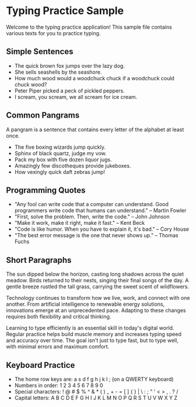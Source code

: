 # Typing Practice Sample

Welcome to the typing practice application! This sample file contains various texts for you to practice typing.

## Simple Sentences

- The quick brown fox jumps over the lazy dog.
- She sells seashells by the seashore.
- How much wood would a woodchuck chuck if a woodchuck could chuck wood?
- Peter Piper picked a peck of pickled peppers.
- I scream, you scream, we all scream for ice cream.

## Common Pangrams

A pangram is a sentence that contains every letter of the alphabet at least once.

- The five boxing wizards jump quickly.
- Sphinx of black quartz, judge my vow.
- Pack my box with five dozen liquor jugs.
- Amazingly few discotheques provide jukeboxes.
- How vexingly quick daft zebras jump!

## Programming Quotes

- "Any fool can write code that a computer can understand. Good programmers write code that humans can understand." – Martin Fowler
- "First, solve the problem. Then, write the code." – John Johnson
- "Make it work, make it right, make it fast." – Kent Beck
- "Code is like humor. When you have to explain it, it's bad." – Cory House
- "The best error message is the one that never shows up." – Thomas Fuchs

## Short Paragraphs

The sun dipped below the horizon, casting long shadows across the quiet meadow. Birds returned to their nests, singing their final songs of the day. A gentle breeze rustled the tall grass, carrying the sweet scent of wildflowers.

Technology continues to transform how we live, work, and connect with one another. From artificial intelligence to renewable energy solutions, innovations emerge at an unprecedented pace. Adapting to these changes requires both flexibility and critical thinking.

Learning to type efficiently is an essential skill in today's digital world. Regular practice helps build muscle memory and increases typing speed and accuracy over time. The goal isn't just to type fast, but to type well, with minimal errors and maximum comfort.

## Keyboard Practice

- The home row keys are: a s d f g h j k l ; (on a QWERTY keyboard)
- Numbers in order: 1 2 3 4 5 6 7 8 9 0
- Special characters: ! @ # $ % ^ & * ( ) _ + - = [ ] { } | \ : ; " ' < > , . ? /
- Capital letters: A B C D E F G H I J K L M N O P Q R S T U V W X Y Z 
